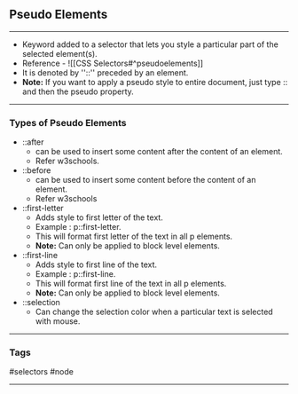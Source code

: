 ## Pseudo Elements
---
- Keyword added to a selector that lets you style a particular part of the selected element(s).
- Reference - ![[CSS Selectors#^pseudoelements]]
- It is denoted by ''::'' preceded by an element. 
- **Note:** If you want to apply a pseudo style to entire document, just type :: and then the pseudo property.

---
### Types of Pseudo Elements
- ::after
	- can be used to insert some content after the content of an element.
	- Refer w3schools.
- ::before
	- can be used to insert some content before the content of an element.
	- Refer w3schools
- ::first-letter
	- Adds style to first letter of the text.
	- Example : p::first-letter.
	- This will format first letter of the text in all p elements.
	- **Note:** Can only be applied to block level elements.
- ::first-line
	- Adds style to first line of the text.
	- Example : p::first-line.
	- This will format first line of the text in all p elements.
	- **Note:** Can only be applied to block level elements.
- ::selection
	- Can change the selection color when a particular text is selected with mouse.

---
### Tags
#selectors #node 

---